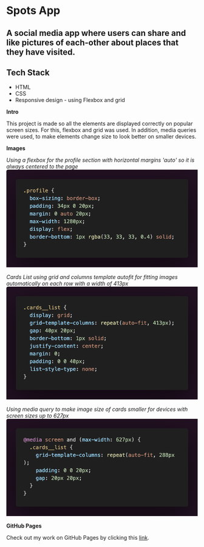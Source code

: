# Spots App

## A social media app where users can share and like pictures of each-other about places that they have visited.

## Tech Stack

- HTML
- CSS
- Responsive design - using Flexbox and grid

**Intro**

This project is made so all the elements are displayed correctly on popular screen sizes. For this, flexbox and grid was used. In addition, media queries were used, to make elements change size to look better on smaller devices.

**Images**

_Using a flexbox for the profile section with horizontal margins 'auto' so it is always centered to the page_
![Cards List small](./images/Screenshots/profile.png)

_Cards List using grid and columns template autofit for fitting images automatically on each row with a width of 413px_
![Cards List](./images/Screenshots/cards_list.png)

_Using media query to make image size of cards smaller for devices with screen sizes up to 627px_
![Cards List small](./images/Screenshots/cards_list_small.png)

**GitHub Pages**

Check out my work on GitHub Pages by clicking this [link](https://6ent1.github.io/se_project_spots/).
